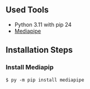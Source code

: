 ## Used Tools
- Python 3.11 with pip 24
- [Mediapipe](https://developers.google.com/mediapipe/solutions/vision/pose_landmarker)

## Installation Steps
### Install Mediapip

`$ py -m pip install mediapipe`





